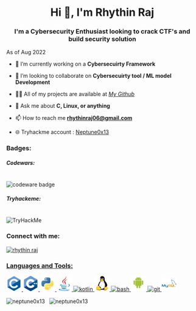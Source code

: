 <h1 align="center">Hi 👋, I'm Rhythin Raj</h1>
<h3 align="center">I'm a Cybersecurity Enthusiast looking to crack CTF's and build security solution</h3>

As of Aug 2022 
- 🔭 I’m currently working on a __Cybersecuirty Framework__

- 👯 I’m looking to collaborate on **Cybersecuirty tool / ML model Development**

- 👨‍💻 All of my projects are available at [*_My Github_*](https://www.github.com/neptune0x13/)

- 💬 Ask me about **C, Linux, or anything**

- 📫 How to reach me **rhythinraj06@gmail.com**

- 🌐 Tryhackme account : [Neptune0x13](https://tryhackme.com/p/neptune0x13)

<h3 align="left">Badges:</h3>
<h5 align="left">Codewars:</h5><br>
<img align="left" src="https://www.codewars.com/users/neptune0x13/badges/large" alt="codeware badge" />
<br>
<h5 align="left">Tryhackeme:</h5><br>
<img src="https://tryhackme-badges.s3.amazonaws.com/neptune0x13.png" alt="TryHackMe">
<br>
<h3 align="left">Connect with me:</h3>
<p align="left">
  <a href="https://www.linkedin.com/in/rhythin-raj-18b101214/" target="blank">
  <img align="center" src="https://raw.githubusercontent.com/rahuldkjain/github-profile-readme-generator/master/src/images/icons/Social/linked-in-alt.svg" alt="rhythin raj" height="30" width="40"/>
  </a.
</p>

<h3 align="left">Languages and Tools:</h3>
<p align="left"> 
  <a href="https://www.cprogramming.com/" target="_blank" rel="noreferrer"> 
    <img src="https://raw.githubusercontent.com/devicons/devicon/master/icons/c/c-original.svg" alt="c" width="40" height="40"/> 
  </a> 
  <a href="https://www.w3schools.com/cpp/" target="_blank" rel="noreferrer"> 
    <img src="https://raw.githubusercontent.com/devicons/devicon/master/icons/cplusplus/cplusplus-original.svg" alt="cplusplus" width="40" height="40"/>
  </a> 
  <a href="https://www.python.org" target="_blank" rel="noreferrer"> 
    <img src="https://raw.githubusercontent.com/devicons/devicon/master/icons/python/python-original.svg" alt="python" width="40" height="40"/> 
  </a>
  <a href="https://www.java.com" target="_blank" rel="noreferrer"> 
    <img src="https://raw.githubusercontent.com/devicons/devicon/master/icons/java/java-original.svg" alt="java" width="40" height="40"/>
  </a>
  <a href="https://kotlinlang.org" target="_blank" rel="noreferrer">
    <img src="https://www.vectorlogo.zone/logos/kotlinlang/kotlinlang-icon.svg" alt="kotlin" width="40" height="40"/> 
  </a>
  <a href="https://www.linux.org/" target="_blank" rel="noreferrer"> 
    <img src="https://raw.githubusercontent.com/devicons/devicon/master/icons/linux/linux-original.svg" alt="linux" width="40" height="40"/> 
  </a>
  <a href="https://www.gnu.org/software/bash/" target="_blank" rel="noreferrer"> 
    <img src="https://www.vectorlogo.zone/logos/gnu_bash/gnu_bash-icon.svg" alt="bash" width="40" height="40"/> 
  </a>   
  <a href="https://developer.android.com" target="_blank" rel="noreferrer"> 
    <img src="https://raw.githubusercontent.com/devicons/devicon/master/icons/android/android-original-wordmark.svg" alt="android" width="40" height="40"/> 
  </a> 
  <a href="https://git-scm.com/" target="_blank" rel="noreferrer"> 
    <img src="https://www.vectorlogo.zone/logos/git-scm/git-scm-icon.svg" alt="git" width="40" height="40"/> 
  </a> 
  <a href="https://www.mysql.com/" target="_blank" rel="noreferrer">
    <img src="https://raw.githubusercontent.com/devicons/devicon/master/icons/mysql/mysql-original-wordmark.svg" alt="mysql" width="40" height="40"/> 
  </a>
</p>

<p>
  <img align="center" src="https://github-readme-stats.vercel.app/api?username=neptune0x13&show_icons=true&locale=en" alt="neptune0x13"/>
&nbsp;
  <img align="center" src="https://github-readme-stats.vercel.app/api/top-langs?username=neptune0x13&show_icons=true&locale=en&layout=compact" alt="neptune0x13"/>
</p>
